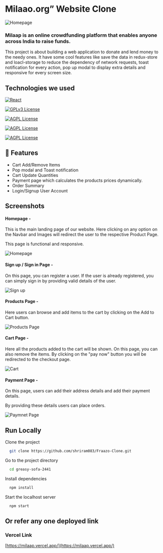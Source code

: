 # Milaao.org” Website Clone

![Homepage ](https://github.com/sarb908/greasy-sofa-2441/blob/main/src/assets/milaap-screenshots/homePage.png?raw=true)

### Milaap is an online crowdfunding platform that enables anyone across India to raise funds.

This project is about building a web application to donate and lend money to the needy ones. It have some cool features like save the data in redux-store and loacl-storage to reduce the dependency of network requests, toast notification for every action, pop up modal to display extra details and responsive for every screen size.

## Technologies we used

[![React](<https://img.shields.io/badge/React_(17.0.2)-20232A?style=for-the-badge&logo=react&logoColor=61DAFB>)](https://reactjs.org/)

[![GPLv3 License](<https://img.shields.io/badge/Redux_(4.1.2)-593D88?style=for-the-badge&logo=redux&logoColor=white>)](https://redux.js.org/)

[![AGPL License](https://img.shields.io/badge/Chakra%20UI-3bc7bd?style=for-the-badge&logo=chakraui&logoColor=white)](https://chakra-ui.com/)

[![AGPL License](https://img.shields.io/badge/Rest_API-02303A?style=for-the-badge&logo=react-router&logoColor=white)](https://www.npmjs.com/package/json-server)

[![AGPL License](https://img.shields.io/badge/Styled-Component-orange)](https://styled-components.com/)

## 🚀 Features

- Cart Add/Remove Items
- Pop modal and Toast notification
- Cart Update Quantities
- Payment page which calculates the products prices dynamically.
- Order Summary
- Login/Signup User Account
<!-- ## 🚀 Our Team Members:-


- Ramesh [[LinkedIn Profile](https://www.linkedin.com/in/ramesh-mane-268a0014a/)]

- Shriram [[LinkedIn Profile](https://www.linkedin.com/in/shriram-deshpande-477590136/)]

- Sarbjot Singh [[LinkedIn Profile](https://www.linkedin.com/in/sarbjot-/)]

- shubham barore [[LinkedIn Profile](https://www.linkedin.com/in/shubham-barore-572738159)]

- Pratik Mate [[LinkedIn Profile](https://www.linkedin.com/in/pratik-mate-a6a62919b)]

- Thanigaivel Ambalavanan [[LinkedIn Profile](https://www.linkedin.com/in/thanigaivel-ambalavanan-3b4a30120/)] -->

## Screenshots

#### Homepage -

This is the main landing page of our website. Here clicking on any option on the Navbar and Images will redirect the user to the respective Product Page.

This page is functional and responsive.

![Homepage ](https://github.com/sarb908/greasy-sofa-2441/blob/main/src/assets/milaap-screenshots/homePage.png?raw=true)

#### Sign up / Sign in Page -

On this page, you can register a user. If the user is already registered, you can simply sign in by providing valid details of the user.

![Sign up](./client/screenshots/Login.png)

#### Products Page -

Here users can browse and add items to the cart by clicking on the Add to Cart button.

![Products Page](https://github.com/sarb908/greasy-sofa-2441/blob/main/src/assets/milaap-screenshots/signup.png?raw=true)

#### Cart Page -

Here all the products added to the cart will be shown. On this page, you can also remove the items. By clicking on the "pay now" button you will be redirected to the checkout page.

![Cart](https://github.com/sarb908/greasy-sofa-2441/blob/main/src/assets/milaap-screenshots/cart.png?raw=true)

#### Payment Page -

On this page, users can add their address details and add their payment details.

By providing these details users can place orders.

![Paymnet Page](https://github.com/sarb908/greasy-sofa-2441/blob/main/src/assets/milaap-screenshots/payment.PNG?raw=true)

## Run Locally

Clone the project

```bash
  git clone https://github.com/shriram083/Fraazo-Clone.git
```

Go to the project directory

```bash
  cd greasy-sofa-2441
```

Install dependencies

```bash
  npm install
```

Start the localhost server

```bash
  npm start
```

## Or refer any one deployed link

### Vercel Link

[https://milaap.vercel.app/](https://milaap.vercel.app/)
